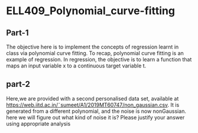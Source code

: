 # ELL409_Polynomial_curve-fitting
## Part-1
The objective here is to implement the concepts of regression learnt in class via polynomial curve fitting. To
recap, polynomial curve fitting is an example of regression. In regression, the objective is to learn a function that
maps an input variable x to a continuous target variable t.


## part-2
Here,we are provided with a second personalised data set, available at https://web.iitd.ac.in/˜sumeet/A1/2019MT60747/non_gaussian.csv. It is generated from a different polynomial, and the noise is now nonGaussian. 
here we will figure out what kind of noise it is? Please justify your answer using appropriate analysis
